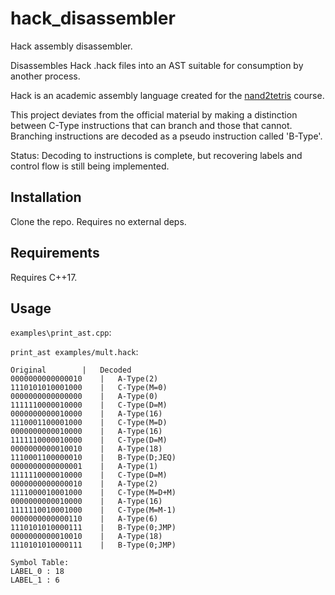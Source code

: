 # hack_disassembler
Hack assembly disassembler.

Disassembles Hack .hack files into an AST suitable for consumption by another process.

Hack is an academic assembly language created for the [nand2tetris](https://www.nand2tetris.org/project06) course.

This project deviates from the official material by making a distinction between C-Type instructions that can branch and those that cannot.
  Branching instructions are decoded as a pseudo instruction called 'B-Type'.

Status: Decoding to instructions is complete, but recovering labels and control flow is still being implemented.

## Installation

Clone the repo.  Requires no external deps.  

## Requirements 

Requires C++17.

## Usage

`examples\print_ast.cpp`:

`print_ast examples/mult.hack`:

```
Original		|	Decoded
0000000000000010	|	A-Type(2)
1110101010001000	|	C-Type(M=0)
0000000000000000	|	A-Type(0)
1111110000010000	|	C-Type(D=M)
0000000000010000	|	A-Type(16)
1110001100001000	|	C-Type(M=D)
0000000000010000	|	A-Type(16)
1111110000010000	|	C-Type(D=M)
0000000000010010	|	A-Type(18)
1110001100000010	|	B-Type(D;JEQ)
0000000000000001	|	A-Type(1)
1111110000010000	|	C-Type(D=M)
0000000000000010	|	A-Type(2)
1111000010001000	|	C-Type(M=D+M)
0000000000010000	|	A-Type(16)
1111110010001000	|	C-Type(M=M-1)
0000000000000110	|	A-Type(6)
1110101010000111	|	B-Type(0;JMP)
0000000000010010	|	A-Type(18)
1110101010000111	|	B-Type(0;JMP)

Symbol Table:
LABEL_0 : 18
LABEL_1 : 6
```